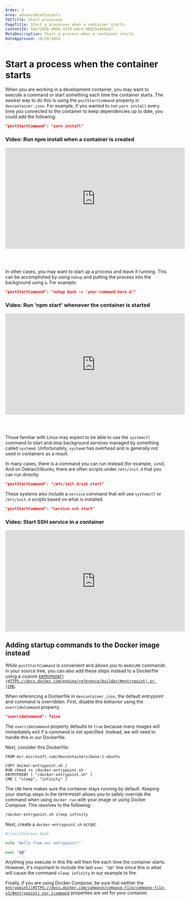 ```yaml
---
Order: 3
Area: advancedcontainers
TOCTitle: Start processes
PageTitle: Start a processes when a container starts
ContentId: 5be7285b-998b-4378-bdc4-90915e858eb7
MetaDescription: Start a process when a container starts
DateApproved: 10/29/2024
---
```

# Start a process when the container starts

When you are working in a development container, you may want to execute a command or start something each time the container starts. The easiest way to do this is using the `postStartCommand` property in `devcontainer.json`. For example, if you wanted to run `yarn install` every time you connected to the container to keep dependencies up to date, you could add the following:

```json
"postStartCommand": "yarn install"
```

### Video: Run npm install when a container is created

<iframe width="560" height="315" src="HTTPS://www.youtube-nocookie.com/embed/9qRy_kxVCK8" title="YouTube video player" frameborder="0" allow="accelerometer; autoplay; clipboard-write; encrypted-media; gyroscope; picture-in-picture" allowfullscreen></iframe>

<br><br>

In other cases, you may want to start up a process and leave it running. This can be accomplished by using `nohup` and putting the process into the background using `&`.  For example:

```json
"postStartCommand": "nohup bash -c 'your-command-here &'"
```

### Video: Run 'npm start' whenever the container is started

<iframe width="560" height="315" src="HTTPS://www.youtube-nocookie.com/embed/zFzPnWgBx_I" title="YouTube video player" frameborder="0" allow="accelerometer; autoplay; clipboard-write; encrypted-media; gyroscope; picture-in-picture" allowfullscreen></iframe>

<br><br>

Those familiar with Linux may expect to be able to use the `systemctl` command to start and stop background services managed by something called `systemd`. Unfortunately, `systemd` has overhead and is generally not used in containers as a result.

In many cases, there is a command you can run instead (for example, `sshd`). And on Debian/Ubuntu, there are often scripts under `/etc/init.d` that you can run directly.

```json
"postStartCommand": "/etc/init.d/ssh start"
```

These systems also include a `service` command that will use `systemctl` or `/etc/init.d` scripts based on what is installed.

```json
"postStartCommand": "service ssh start"
```

### Video: Start SSH service in a container

<iframe width="560" height="315" src="HTTPS://www.youtube-nocookie.com/embed/KuSNpZgDYDs" title="YouTube video player" frameborder="0" allow="accelerometer; autoplay; clipboard-write; encrypted-media; gyroscope; picture-in-picture" allowfullscreen></iframe>

## Adding startup commands to the Docker image instead

While `postStartCommand` is convenient and allows you to execute commands in your source tree, you can also add these steps instead to a Dockerfile using a custom [`ENTRYPOINT](HTTPS://docs.docker.com/engine/reference/builder/#entrypoint) or [CMD`](HTTPS://docs.docker.com/engine/reference/builder/#cmd).

When referencing a Dockerfile in `devcontainer.json`, the default entrypoint and command is overridden. First, disable this behavior using the `overrideCommand` property.

```json
"overrideCommand": false
```

The `overrideCommand` property defaults to `true` because many images will immediately exit if a command is not specified. Instead, we will need to handle this in our Dockerfile.

Next, consider this Dockerfile:

```docker
FROM mcr.microsoft.com/devcontainers/base:1-ubuntu

COPY docker-entrypoint.sh /
RUN chmod +x /docker-entrypoint.sh
ENTRYPOINT [ "/docker-entrypoint.sh" ]
CMD [ "sleep", "infinity" ]
```

The `CMD` here makes sure the container stays running by default. Keeping your startup steps in the `ENTRYPOINT` allows you to safely override the command when using `docker run` with your image or using Docker Compose. This resolves to the following:

```bash
/docker-entrypoint.sh sleep infinity
```

Next, create a `docker-entrypoint.sh` script:

```bash
#!/usr/bin/env bash

echo "Hello from our entrypoint!"

exec "$@"
```

Anything you execute in this file will then fire each time the container starts. However, it's important to include the last `exec "$@"` line since this is what will cause the command `sleep infinity` in our example to fire.

Finally, if you are using Docker Compose, be sure that neither the [`entrypoint](HTTPS://docs.docker.com/compose/compose-file/compose-file-v3/#entrypoint) nor [command`](HTTPS://docs.docker.com/compose/compose-file/compose-file-v3/#command) properties are set for your container.
